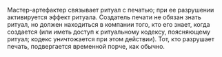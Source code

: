 Мастер-артефактер связывает ритуал с печатью; при ее разрушении активируется эффект ритуала. Создатель печати не обязан знать ритуал, но должен находиться в компании того, кто его знает, когда создается (или иметь доступ к ритуальному кодексу, поясняющему ритуал; кодекс уничтожается при этом действии). Тот, кто разрушает печать, подвергается временной порче, как обычно.
